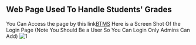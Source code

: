 ## Web Page Used To Handle Students' Grades
You Can Access the page by this link[BTMS](https://mazen20021.github.io/BTMS/)
Here is a Screen Shot Of the Login Page (Note You Should Be a User So You Can Login Only Admins Can Add)
![1](https://github.com/user-attachments/assets/1414dbdd-d03a-4cd8-a135-1733cbc300bf)
